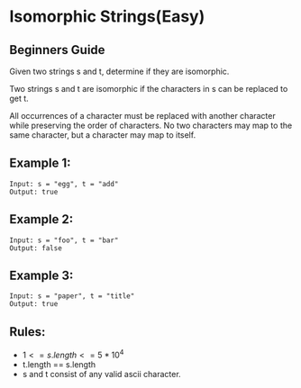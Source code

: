 # Isomorphic Strings(Easy)

## Beginners Guide

Given two strings s and t, determine if they are isomorphic.

Two strings s and t are isomorphic if the characters in s can be replaced to get t.

All occurrences of a character must be replaced with another character while preserving the order of characters. No two characters may map to the same character, but a character may map to itself.


Example 1:
---
```go=
Input: s = "egg", t = "add"
Output: true
```

Example 2:
---
```go=
Input: s = "foo", t = "bar"
Output: false
```

Example 3:
---
```go=
Input: s = "paper", t = "title"
Output: true
```

Rules:
---
* $1 <= s.length <= 5 * 10^4$
* t.length == s.length
* s and t consist of any valid ascii character.